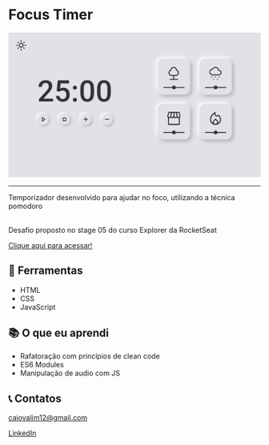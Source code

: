 # Focus Timer

![Page preview](./github/preview.png)
___
Temporizador desenvolvido para ajudar no foco, utilizando a técnica pomodoro
</br>
</br>

Desafio proposto no stage 05 do curso Explorer da RocketSeat 

[Clique aqui para acessar!](https://caiogvm.github.io/focus_timer_2)

## 🔧 Ferramentas 
- HTML
- CSS
- JavaScript

## 📚 O que eu aprendi
- Rafatoração com princípios de clean code
- ES6 Modules
- Manipulação de audio com JS

## 📞 Contatos
caiovalim12@gmail.com

[LinkedIn](https://linkedin.com/in/caiovalim)

